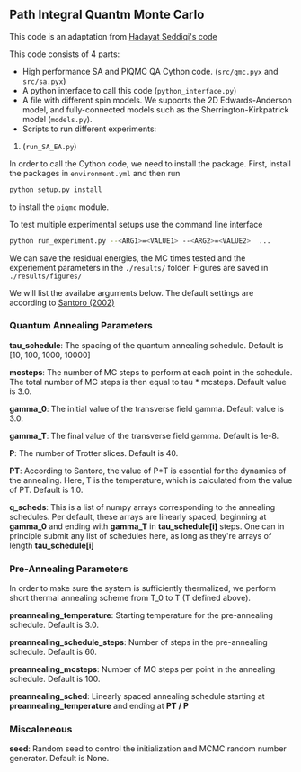 ## Path Integral Quantm Monte Carlo

This code is an adaptation from [Hadayat Seddiqi's code](https://github.com/hadsed/pathintegral-qmc/)

This code consists of 4 parts:

* High performance SA and PIQMC QA Cython code. (`src/qmc.pyx` and `src/sa.pyx`)
* A python interface to call this code (`python_interface.py`)
* A file with different spin models. We supports the 2D Edwards-Anderson model, and fully-connected models such as the Sherrington-Kirkpatrick model (`models.py`).
* Scripts to run different experiments:
1. (`run_SA_EA.py`)

In order to call the Cython code, we need to install the package. First, install the packages in `environment.yml` and then run

```bash
python setup.py install
```
to install the `piqmc` module.

To test multiple experimental setups use the command line interface
```bash
python run_experiment.py --<ARG1>=<VALUE1> --<ARG2>=<VALUE2>  ...
```

We can save the residual energies, the MC times tested and the experiement parameters in the `./results/` folder. Figures
are saved in `./results/figures/`

We will list the availabe arguments below. The default settings are according to 
[Santoro (2002)](https://journals.aps.org/prb/abstract/10.1103/PhysRevB.66.094203)

### Quantum Annealing Parameters

**tau_schedule**: The spacing of the quantum annealing schedule. Default is [10, 100, 1000, 10000]

**mcsteps**: The number of MC steps to perform at each point in the schedule. The total number of MC steps is then equal to tau * mcsteps. 
Default value is 3.0.

**gamma_0**: The initial value of the transverse field gamma. Default value is 3.0.

**gamma_T**: The final value of the transverse field gamma. Default is 1e-8.

**P**: The number of Trotter slices. Default is 40.

**PT**: According to Santoro, the value of P*T is essential for the dynamics of the annealing. Here, T is the temperature, which is 
calculated from the value of PT. Default is 1.0.

**q_scheds**: This is a list of numpy arrays corresponding to the annealing schedules.
Per default, these arrays are linearly spaced, beginning at **gamma_0** and ending with **gamma_T** in 
**tau_schedule[i]** steps. One can in principle submit any list of schedules here, as long as they're arrays of length **tau_schedule[i]**

### Pre-Annealing Parameters

In order to make sure the system is sufficiently thermalized, we perform short thermal annealing scheme from T_0 to T (T defined above).

**preannealing_temperature**: Starting temperature for the pre-annealing schedule. Default is 3.0.

**preannealing_schedule_steps**: Number of steps in the pre-annealing schedule. Default is 60.

**preannealing_mcsteps**: Number of MC steps per point in the annealing schedule. Default is 100.

**preannealing_sched**: Linearly spaced annealing schedule starting at **preannealing_temperature** and ending at **PT / P**

### Miscaleneous

**seed**: Random seed to control the initialization and MCMC random number generator. Default is None.
